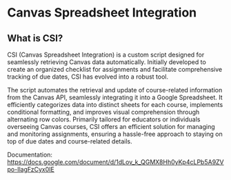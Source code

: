 # Canvas Spreadsheet Integration  
  
## What is CSI?  
CSI (Canvas Spreadsheet Integration) is a custom script designed for seamlessly retrieving Canvas data automatically. Initially developed to create an organized checklist for assignments and facilitate comprehensive tracking of due dates, CSI has evolved into a robust tool.

The script automates the retrieval and update of course-related information from the Canvas API, seamlessly integrating it into a Google Spreadsheet. It efficiently categorizes data into distinct sheets for each course, implements conditional formatting, and improves visual comprehension through alternating row colors. Primarily tailored for educators or individuals overseeing Canvas courses, CSI offers an efficient solution for managing and monitoring assignments, ensuring a hassle-free approach to staying on top of due dates and course-related details.

Documentation:  
https://docs.google.com/document/d/1dLov_k_QGMX8Hh0yKp4cLPb5A9ZVpo-IlagFzCyx0IE
